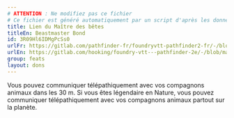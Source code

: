 ```yaml
---
# ATTENTION : Ne modifiez pas ce fichier
# Ce fichier est généré automatiquement par un script d'après les données du module Foundry VTT officiel et de sa traduction
title: Lien du Maître des bêtes
titleEn: Beastmaster Bond
id: 3R09Hl6IDMgPcSs0
urlFr: https://gitlab.com/pathfinder-fr/foundryvtt-pathfinder2-fr/-/blob/master/data/feats/3R09Hl6IDMgPcSs0.htm
urlEn: https://gitlab.com/hooking/foundry-vtt---pathfinder-2e/-/blob/master/packs/data/feats.db/beastmaster-bond.json
group: feats
layout: dons
---
```

Vous pouvez communiquer télépathiquement avec vos compagnons animaux dans les 30 m. Si vous êtes légendaire en Nature, vous pouvez communiquer télépathiquement avec vos compagnons animaux partout sur la planète.


